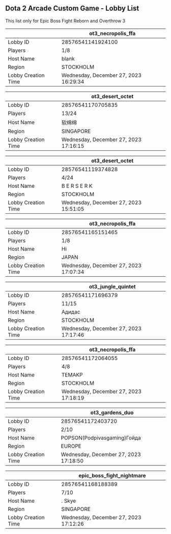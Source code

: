 ## Dota 2 Arcade Custom Game - Lobby List

This list only for Epic Boss Fight Reborn and Overthrow 3

|  | ot3_necropolis_ffa |
| ------ | ------ |
| Lobby ID | 28576541141924100 |
| Players | 1/8 |
| Host Name | blank |
| Region | STOCKHOLM |
| Lobby Creation Time | Wednesday, December 27, 2023 16:29:34 |


|  | ot3_desert_octet |
| ------ | ------ |
| Lobby ID | 28576541170705835 |
| Players | 13/24 |
| Host Name | 软绵绵 |
| Region | SINGAPORE |
| Lobby Creation Time | Wednesday, December 27, 2023 17:16:15 |


|  | ot3_desert_octet |
| ------ | ------ |
| Lobby ID | 28576541119374828 |
| Players | 4/24 |
| Host Name | B E R S E R K |
| Region | STOCKHOLM |
| Lobby Creation Time | Wednesday, December 27, 2023 15:51:05 |


|  | ot3_necropolis_ffa |
| ------ | ------ |
| Lobby ID | 28576541165151465 |
| Players | 1/8 |
| Host Name | Hi |
| Region | JAPAN |
| Lobby Creation Time | Wednesday, December 27, 2023 17:07:34 |


|  | ot3_jungle_quintet |
| ------ | ------ |
| Lobby ID | 28576541171696379 |
| Players | 11/15 |
| Host Name | Адидас |
| Region | STOCKHOLM |
| Lobby Creation Time | Wednesday, December 27, 2023 17:17:46 |


|  | ot3_necropolis_ffa |
| ------ | ------ |
| Lobby ID | 28576541172064055 |
| Players | 4/8 |
| Host Name | TEMAKP |
| Region | STOCKHOLM |
| Lobby Creation Time | Wednesday, December 27, 2023 17:18:19 |


|  | ot3_gardens_duo |
| ------ | ------ |
| Lobby ID | 28576541172403720 |
| Players | 2/10 |
| Host Name | POPSON(Podpivasgaming)Гойда |
| Region | EUROPE |
| Lobby Creation Time | Wednesday, December 27, 2023 17:18:50 |


|  | epic_boss_fight_nightmare |
| ------ | ------ |
| Lobby ID | 28576541168188389 |
| Players | 7/10 |
| Host Name | . Skye |
| Region | SINGAPORE |
| Lobby Creation Time | Wednesday, December 27, 2023 17:12:26 |


